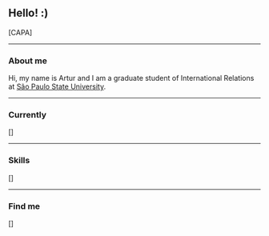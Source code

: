 ## Hello! :)

[CAPA]

-----

### About me

Hi, my name is Artur and I am a graduate student of International Relations at [São Paulo State University](https://www.international.unesp.br/).

-----

### Currently

[]

-----

### Skills

[]

-----

### Find me

[]
